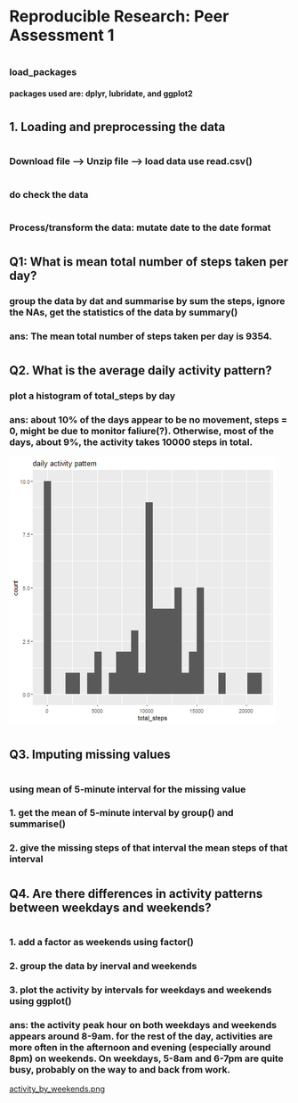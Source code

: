 # Reproducible Research: Peer Assessment 1
#
### load_packages
#### packages used are: dplyr, lubridate, and ggplot2
#
## 1. Loading and preprocessing the data
#
### Download file --> Unzip file --> load data use read.csv()
#
### do check the data
#
### Process/transform the data: mutate date to the date format
#
## Q1: What is mean total number of steps taken per day?
### group the data by dat and summarise by sum the steps, ignore the NAs, get the statistics of the data by summary()
### ans: The mean total number of steps taken per day is 9354.
#
## Q2. What is the average daily activity pattern?
### plot a histogram of total_steps by day
### ans: about 10% of the days appear to be no movement, steps = 0, might be due to monitor faliure(?). Otherwise, most of the days, about 9%, the activity takes 10000 steps in total. 
![total_steps_daily.png](https://github.com/Sunnyg1993/RepData_PeerAssessment1/blob/master/total_steps_daily.png)
#
## Q3. Imputing missing values
#
### using mean of 5-minute interval for the missing value
### 1. get the mean of 5-minute interval by group() and summarise()
### 2. give the missing steps of that interval the mean steps of that interval
#
## Q4. Are there differences in activity patterns between weekdays and weekends?
#
### 1. add a factor as weekends using factor()
### 2. group the data by inerval and weekends
### 3. plot the activity by intervals for weekdays and weekends using ggplot()
### ans: the activity peak hour on both weekdays and weekends appears around 8-9am. for the rest of the day, activities are more often in the afternoon and evening (especially around 8pm) on weekends. On weekdays, 5-8am and 6-7pm are quite busy, probably on the way to and back from work.
[activity_by_weekends.png](https://github.com/Sunnyg1993/RepData_PeerAssessment1/blob/master/activity_by_weekends.png)
